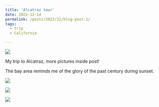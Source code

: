 ```yaml
---
title: 'Alcatraz tour'
date: 2022-12-14
permalink: /posts/2022/12/blog-post-1/
tags:
  - trip
  - California

---
```


![](images/posts/0000.jpg)

My trip to Alcatraz, more pictures inside post!

The bay area reminds me of the glory of the past century during sunset.

![](/images/posts/0001.jpg)

![](/images/posts/0002.jpg)

![](/images/posts/0003.jpg)